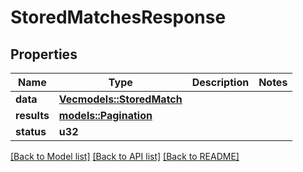 # StoredMatchesResponse

## Properties

Name | Type | Description | Notes
------------ | ------------- | ------------- | -------------
**data** | [**Vec<models::StoredMatch>**](StoredMatch.md) |  | 
**results** | [**models::Pagination**](Pagination.md) |  | 
**status** | **u32** |  | 

[[Back to Model list]](../README.md#documentation-for-models) [[Back to API list]](../README.md#documentation-for-api-endpoints) [[Back to README]](../README.md)



